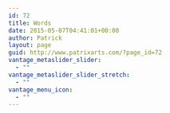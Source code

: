 ```yaml
---
id: 72
title: Words
date: 2015-05-07T04:41:01+00:00
author: Patrick
layout: page
guid: http://www.patrixarts.com/?page_id=72
vantage_metaslider_slider:
  - ""
vantage_metaslider_slider_stretch:
  - ""
vantage_menu_icon:
  - ""
---
```

